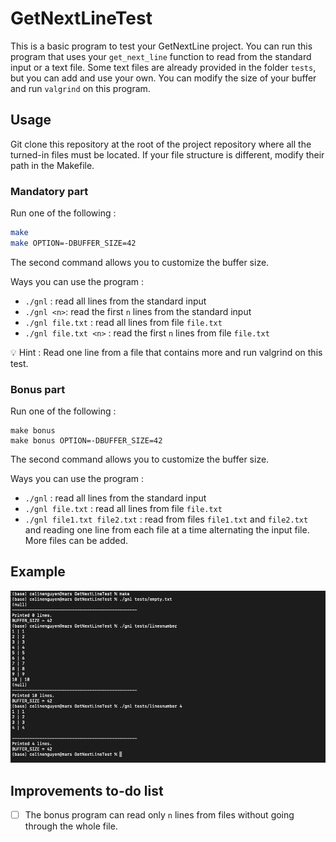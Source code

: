# GetNextLineTest

This is a basic program to test your GetNextLine project. You can run this program that uses your `get_next_line` function to read from the standard input or a text file. Some text files are already provided in the folder `tests`, but you can add and use your own. You can modify the size of your buffer and run `valgrind` on this program.

## Usage

Git clone this repository at the root of the project repository where all the turned-in files must be located. If your file structure is different, modify their path in the Makefile. 

### Mandatory part

Run one of the following :
```bash
make 
make OPTION=-DBUFFER_SIZE=42
```
The second command allows you to customize the buffer size.

Ways you can use the program :
* `./gnl` : read all lines from the standard input
* `./gnl <n>`: read the first `n` lines from the standard input
* `./gnl file.txt` : read all lines from file `file.txt`
* `./gnl file.txt <n>` : read the first `n` lines from file `file.txt`

💡 Hint : Read one line from a file that contains more and run valgrind on this test.

### Bonus part

Run one of the following :
```
make bonus
make bonus OPTION=-DBUFFER_SIZE=42
```
The second command allows you to customize the buffer size.

Ways you can use the program :
* `./gnl` : read all lines from the standard input
* `./gnl file.txt` : read all lines from file `file.txt`
* `./gnl file1.txt file2.txt` : read from files `file1.txt` and `file2.txt` and reading one line from each file at a time alternating the input file. More files can be added.

## Example

![Example](images/example1.png)

## Improvements to-do list

- [ ] The bonus program can read only `n` lines from files without going through the whole file.